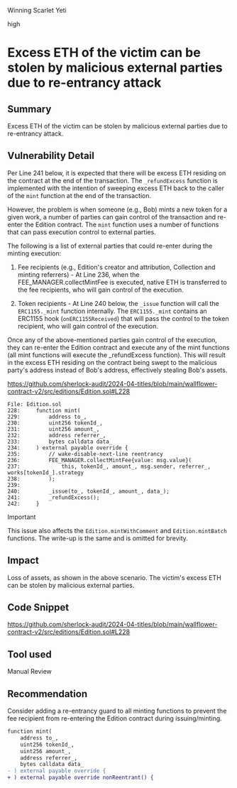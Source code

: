 Winning Scarlet Yeti

high

# Excess ETH of the victim can be stolen by malicious external parties due to re-entrancy attack

## Summary

Excess ETH of the victim can be stolen by malicious external parties due to re-entrancy attack.

## Vulnerability Detail

Per Line 241 below, it is expected that there will be excess ETH residing on the contract at the end of the transaction. The `_refundExcess` function is implemented with the intention of sweeping excess ETH back to the caller of the `mint` function at the end of the transaction.

However, the problem is when someone (e.g., Bob) mints a new token for a given work, a number of parties can gain control of the transaction and re-enter the Edition contract. The `mint` function uses a number of functions that can pass execution control to external parties.

The following is a list of external parties that could re-enter during the minting execution:

1. Fee recipients (e.g., Edition's creator and attribution, Collection and minting referrers) - At Line 236, when the FEE_MANAGER.collectMintFee is executed, native ETH is transferred to the fee recipients, who will gain control of the execution.

1. Token recipients - At Line 240 below, the `_issue` function will call the `ERC1155._mint` function internally.  The `ERC1155._mint` contains an ERC1155 hook (`onERC1155Received`) that will pass the control to the token recipient, who will gain control of the execution.

Once any of the above-mentioned parties gain control of the execution, they can re-enter the Edition contract and execute any of the mint functions (all mint functions will execute the _refundExcess function). This will result in the excess ETH residing on the contract being swept to the malicious party's address instead of Bob's address, effectively stealing Bob's assets.

https://github.com/sherlock-audit/2024-04-titles/blob/main/wallflower-contract-v2/src/editions/Edition.sol#L228

```solidity
File: Edition.sol
228:     function mint(
229:         address to_,
230:         uint256 tokenId_,
231:         uint256 amount_,
232:         address referrer_,
233:         bytes calldata data_
234:     ) external payable override {
235:         // wake-disable-next-line reentrancy
236:         FEE_MANAGER.collectMintFee{value: msg.value}(
237:             this, tokenId_, amount_, msg.sender, referrer_, works[tokenId_].strategy
238:         );
239: 
240:         _issue(to_, tokenId_, amount_, data_);
241:         _refundExcess();
242:     }
```

> [!IMPORTANT]
>
> This issue also affects the `Edition.mintWithComment` and `Edition.mintBatch` functions. The write-up is the same and is omitted for brevity.

## Impact

Loss of assets, as shown in the above scenario. The victim's excess ETH can be stolen by malicious external parties.

## Code Snippet

https://github.com/sherlock-audit/2024-04-titles/blob/main/wallflower-contract-v2/src/editions/Edition.sol#L228

## Tool used

Manual Review

## Recommendation

Consider adding a re-entrancy guard to all minting functions to prevent the fee recipient from re-entering the Edition contract during issuing/minting.

```diff
function mint(
    address to_,
    uint256 tokenId_,
    uint256 amount_,
    address referrer_,
    bytes calldata data_
- ) external payable override {
+ ) external payable override nonReentrant() {
```